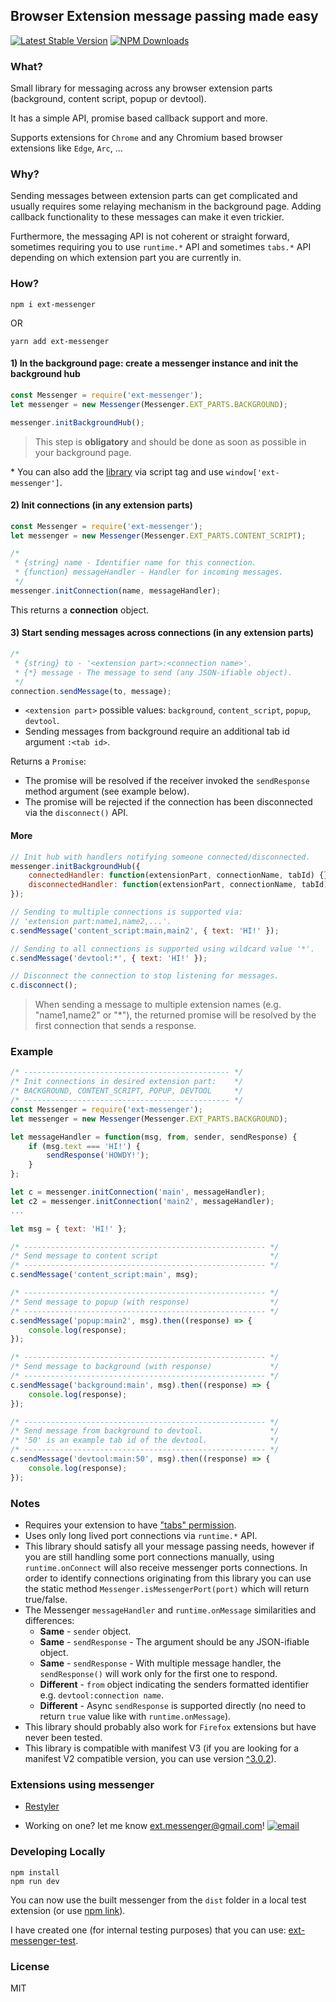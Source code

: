## Browser Extension message passing made easy

[![Latest Stable Version](https://img.shields.io/npm/v/ext-messenger.svg)](https://www.npmjs.com/package/ext-messenger)
[![NPM Downloads](https://img.shields.io/npm/dt/ext-messenger.svg)](https://www.npmjs.com/package/ext-messenger)

### What?

Small library for messaging across any browser extension parts (background, content script, popup or devtool).

It has a simple API, promise based callback support and more.

Supports extensions for `Chrome` and any Chromium based browser extensions like `Edge`, `Arc`, ...

### Why?

Sending messages between extension parts can get complicated and usually requires some relaying mechanism in the background page. Adding callback functionality to these messages can make it even trickier.

Furthermore, the messaging API is not coherent or straight forward, sometimes requiring you to use `runtime.*` API and sometimes `tabs.*` API depending on which extension part you are currently in.

### How?

```shell
npm i ext-messenger
```

OR

```shell
yarn add ext-messenger
```

#### 1) In the background page: create a messenger instance and init the background hub

```javascript
const Messenger = require('ext-messenger');
let messenger = new Messenger(Messenger.EXT_PARTS.BACKGROUND);

messenger.initBackgroundHub();
```

> This step is **obligatory** and should be done as soon as possible in your background page.

\* You can also add the [library](https://github.com/asimen1/ext-messenger/tree/master/dist) via script tag and use `window['ext-messenger']`.

#### 2) Init connections (in any extension parts)

```javascript
const Messenger = require('ext-messenger');
let messenger = new Messenger(Messenger.EXT_PARTS.CONTENT_SCRIPT);

/*
 * {string} name - Identifier name for this connection.
 * {function} messageHandler - Handler for incoming messages.
 */
messenger.initConnection(name, messageHandler);
```

This returns a **connection** object.

#### 3) Start sending messages across connections (in any extension parts)

```javascript
/*
 * {string} to - '<extension part>:<connection name>'.
 * {*} message - The message to send (any JSON-ifiable object).
 */
connection.sendMessage(to, message);
```

* `<extension part>` possible values: `background`, `content_script`, `popup`, `devtool`.
* Sending messages from background require an additional tab id argument `:<tab id>`.

Returns a `Promise`:

* The promise will be resolved if the receiver invoked the `sendResponse` method argument (see example below).
* The promise will be rejected if the connection has been disconnected via the `disconnect()` API.

#### More

```javascript
// Init hub with handlers notifying someone connected/disconnected.
messenger.initBackgroundHub({
    connectedHandler: function(extensionPart, connectionName, tabId) {},
    disconnectedHandler: function(extensionPart, connectionName, tabId) {}
});

// Sending to multiple connections is supported via:
// 'extension part:name1,name2,...'.
c.sendMessage('content_script:main,main2', { text: 'HI!' });

// Sending to all connections is supported using wildcard value '*'.
c.sendMessage('devtool:*', { text: 'HI!' });

// Disconnect the connection to stop listening for messages.
c.disconnect();
```

> When sending a message to multiple extension names (e.g. "name1,name2" or "*"), the returned promise will be resolved by the first connection that sends a response.

### Example

```javascript
/* ---------------------------------------------- */
/* Init connections in desired extension part:    */
/* BACKGROUND, CONTENT_SCRIPT, POPUP, DEVTOOL     */
/* ---------------------------------------------- */
const Messenger = require('ext-messenger');
let messenger = new Messenger(Messenger.EXT_PARTS.BACKGROUND);

let messageHandler = function(msg, from, sender, sendResponse) {
    if (msg.text === 'HI!') {
        sendResponse('HOWDY!');
    }
};

let c = messenger.initConnection('main', messageHandler);
let c2 = messenger.initConnection('main2', messageHandler);
...

let msg = { text: 'HI!' };

/* ------------------------------------------------------ */
/* Send message to content script                         */
/* ------------------------------------------------------ */
c.sendMessage('content_script:main', msg);

/* ------------------------------------------------------ */
/* Send message to popup (with response)                  */
/* ------------------------------------------------------ */
c.sendMessage('popup:main2', msg).then((response) => {
    console.log(response);
});

/* ------------------------------------------------------ */
/* Send message to background (with response)             */
/* ------------------------------------------------------ */
c.sendMessage('background:main', msg).then((response) => {
    console.log(response);
});

/* ------------------------------------------------------ */
/* Send message from background to devtool.               */
/* '50' is an example tab id of the devtool.              */
/* ------------------------------------------------------ */
c.sendMessage('devtool:main:50', msg).then((response) => {
    console.log(response);
});
```

### Notes

* Requires your extension to have ["tabs" permission](https://developer.chrome.com/extensions/declare_permissions).
* Uses only long lived port connections via `runtime.*` API.
* This library should satisfy all your message passing needs, however if you are still handling some port connections manually, using `runtime.onConnect` will also receive messenger ports connections. In order to identify connections originating from this library you can use the static method `Messenger.isMessengerPort(port)` which will return true/false.
* The Messenger `messageHandler` and `runtime.onMessage` similarities and differences:
  * **Same** - `sender` object.
  * **Same** - `sendResponse` - The argument should be any JSON-ifiable object.
  * **Same** - `sendResponse` - With multiple message handler, the `sendResponse()` will work only for the first one to respond.
  * **Different** - `from` object indicating the senders formatted identifier e.g. `devtool:connection name`.
  * **Different** - Async `sendResponse` is supported directly (no need to return `true` value like with `runtime.onMessage`).
* This library should probably also work for `Firefox` extensions but have never been tested.
* This library is compatible with manifest V3 (if you are looking for a manifest V2 compatible version, you can use version [^3.0.2](https://www.npmjs.com/package/ext-messenger/v/3.0.2)).

### Extensions using messenger

* [Restyler](https://chrome.google.com/webstore/detail/restyler/ofkkcnbmhaodoaehikkibjanliaeffel)

* Working on one? let me know ext.messenger@gmail.com! [![](https://asimen1.github.io/ext-messenger/images/mailicon.png "email")](mailto:ext.messenger@gmail.com)

### Developing Locally

```shell
npm install
npm run dev
```

You can now use the built messenger from the `dist` folder in a local test extension (or use [npm link](https://docs.npmjs.com/cli/link)).

I have created one (for internal testing purposes) that you can use: [ext-messenger-test](https://github.com/asimen1/ext-messenger-test).

### License

MIT
